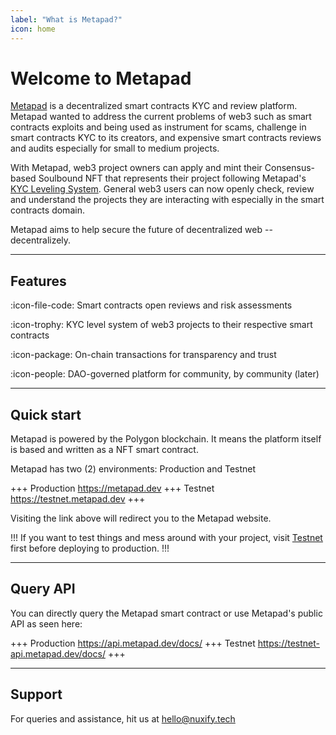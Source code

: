```yaml
---
label: "What is Metapad?"
icon: home
---
```


# Welcome to Metapad

[Metapad](https://metapad.dev) is a decentralized smart contracts KYC and review platform. Metapad wanted to address the current problems of web3 such as smart contracts exploits and being used as instrument for scams, challenge in smart contracts KYC to its creators, and expensive smart contracts reviews and audits especially for small to medium projects.

With Metapad, web3 project owners can apply and mint their Consensus-based Soulbound NFT that represents their project following Metapad's [KYC Leveling System](/kyc-level-system). General web3 users can now openly check, review and understand the projects they are interacting with especially in the smart contracts domain.

Metapad aims to help secure the future of decentralized web -- decentralizely.

---

## Features

:icon-file-code: Smart contracts open reviews and risk assessments

:icon-trophy: KYC level system of web3 projects to their respective smart contracts

:icon-package: On-chain transactions for transparency and trust

:icon-people: DAO-governed platform for community, by community (later)

---

## Quick start

Metapad is powered by the Polygon blockchain. It means the platform itself is based and written as a NFT smart contract.

Metapad has two (2) environments: Production and Testnet

+++ Production
https://metapad.dev
+++ Testnet
https://testnet.metapad.dev
+++

Visiting the link above will redirect you to the Metapad website.

!!!
If you want to test things and mess around with your project, visit [Testnet](https://testnet.metapad.dev) first before deploying to production.
!!!

---

## Query API

You can directly query the Metapad smart contract or use Metapad's public API as seen here:

+++ Production
https://api.metapad.dev/docs/
+++ Testnet
https://testnet-api.metapad.dev/docs/
+++

---

## Support

For queries and assistance, hit us at hello@nuxify.tech
